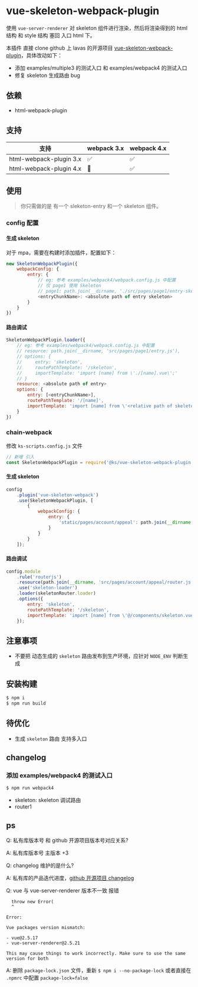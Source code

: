 # vue-skeleton-webpack-plugin

使用 `vue-server-renderer` 对 skeleton 组件进行渲染，然后将渲染得到的 html 结构 和 style 结构 塞回 入口 html 下。

本插件 直接 clone github 上 lavas 的开源项目 [vue-skeleton-webpack-plugin](https://github.com/lavas-project/vue-skeleton-webpack-plugin)，具体改动如下：

-   添加 examples/multiple3 的测试入口 和 examples/webpack4 的测试入口
-   修复 skeleton 生成路由 bug

## 依赖

- html-webpack-plugin

## 支持

| 支持 | webpack 3.x | webpack 4.x |
| ------ | ------ | ------ |
| html-webpack-plugin 3.x | ✅ | ✅ |
| html-webpack-plugin 4.x | 🚫 | ✅ |

## 使用

> 你只需做的是 有一个 sleketon-entry 和一个 skeleton 组件。

### config 配置

#### 生成 skeleton

对于 mpa，需要在构建时添加插件，配置如下：

```js
new SkeletonWebpackPlugin({
    webpackConfig: {
        entry: {
            // eg: 参考 examples/webpack4/webpack.config.js 中配置
            // 仅 page1 使用 Skeleton
            // page1: path.join(__dirname, './src/pages/page1/entry-skeleton.js')
            <entryChunkName>: <absolute path of entry skeleton>
        }
    }
})
```

#### 路由调试

```js
SkeletonWebpackPlugin.loader({
    // eg: 参考 examples/webpack4/webpack.config.js 中配置
    // resource: path.join(__dirname, 'src/pages/page1/entry.js'),
    // options: {
    //     entry: 'skeleton',
    //     routePathTemplate: '/skeleton',
    //     importTemplate: 'import [name] from \'./[name].vue\';'
    // }
    resource: <absolute path of entry>
    options: {
        entry: [<entryChunkName>],
        routePathTemplate: '/[name]',
        importTemplate: 'import [name] from \'<relative path of skeleton component>';'
    }
})
```

### chain-webpack

修改 `ks-scripts.config.js` 文件

```js
// 新增 引入
const SkeletonWebpackPlugin = require('@ks/vue-skeleton-webpack-plugin');
```

#### 生成 skeleton

```js
config
    .plugin('vue-skeleton-webpack')
    .use(SkeletonWebpackPlugin, [
        {
            webpackConfig: {
                entry: {
                    'static/pages/account/appeal': path.join(__dirname, './src/pages/account/appeal/entry-skeleton.js')
                }
            }
        }
    ]);
```

#### 路由调试

```js
config.module
    .rule('routerjs')
    .resource(path.join(__dirname, 'src/pages/account/appeal/router.js'))
    .use('skeleton-loader')
    .loader(skeletonRouter.loader)
    .options({
        entry: 'skeleton',
        routePathTemplate: '/skeleton',
        importTemplate: 'import [name] from \'@/components/skeleton.vue\';'
    });
```

## 注意事项

- 不要把 动态生成的 `skeleton` 路由发布到生产环境，应针对 `NODE_ENV` 判断生成

## 安装构建

```bash
$ npm i
$ npm run build
```

## 待优化

- 生成 `skeleton` 路由 支持多入口

## changelog

### 添加 examples/webpack4 的测试入口

```bash
$ npm run webpack4
```

-   skeleton: skeleton 调试路由
-   router1

## ps

Q: 私有库版本号 和 github 开源项目版本号对应关系?

A: 私有库版本号 主版本 +3

Q: changelog 维护的是什么?

A: 私有库的产品迭代进度，[github 开源项目 changelog](https://github.com/lavas-project/vue-skeleton-webpack-plugin/blob/master/CHANGELOG.md)

Q: vue 与 vue-server-renderer 版本不一致 报错

```console
  throw new Error(
  ^

Error:

Vue packages version mismatch:

- vue@2.5.17
- vue-server-renderer@2.5.21

This may cause things to work incorrectly. Make sure to use the same version for both
```

A: 删除 `package-lock.json` 文件，重新 `$ npm i --no-package-lock` 或者直接在 `.npmrc` 中配置 `package-lock=false`
